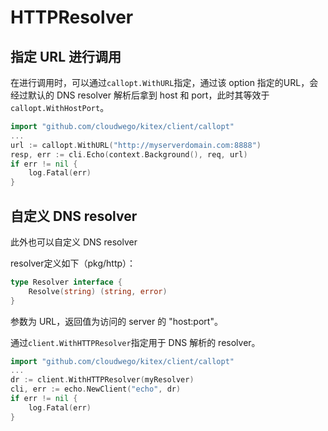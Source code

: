 # HTTPResolver

## 指定 URL 进行调用

在进行调用时，可以通过`callopt.WithURL`指定，通过该 option 指定的URL，会经过默认的 DNS resolver 解析后拿到 host 和 port，此时其等效于`callopt.WithHostPort`。

```go
import "github.com/cloudwego/kitex/client/callopt"
...
url := callopt.WithURL("http://myserverdomain.com:8888")
resp, err := cli.Echo(context.Background(), req, url)
if err != nil {
	log.Fatal(err)
}
```

## 自定义 DNS resolver

此外也可以自定义 DNS resolver

resolver定义如下（pkg/http）：

```go
type Resolver interface {
	Resolve(string) (string, error)
}
```

参数为 URL，返回值为访问的 server 的 "host:port"。

通过`client.WithHTTPResolver`指定用于 DNS 解析的 resolver。

```go
import "github.com/cloudwego/kitex/client/callopt"
...
dr := client.WithHTTPResolver(myResolver)
cli, err := echo.NewClient("echo", dr)
if err != nil {
	log.Fatal(err)
}
```

